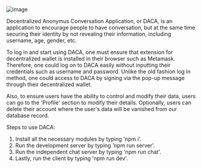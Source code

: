  







![image](https://github.com/JaayTeeee/DACA/assets/98388217/40bd6ffa-2143-42e1-996c-83939e5b343f)




Decentralized Anonymus Conversation Application, or DACA, is an application to encourage people to have conversation, but at the same time securing their identity by not revealing their information, including username, age, gender, etc.

To log in and start using DACA, one must ensure that extension for decentralized wallet is installed in their browser such as Metamask. Therefore, one could log on to DACA easily without inputting their credentials such as username and password. 
Unlike the old fashion log in method, one could access to DACA by signing via the pop-up message through their decentralized wallet.

Also, to ensure users have the ability to control and modify their data, users can go to the 'Profile' section to modify their details. Optionally, users can delete their account where the user's data will be vanished from our database record.  






Steps to use DACA:

1. Install all the necessary modules by typing 'npm i'.
2. Run the development server by typing 'npm run server'.
3. Run the independent chat server by typing 'npm run chat'.
4. Lastly, run the client by typing 'npm run dev'.

